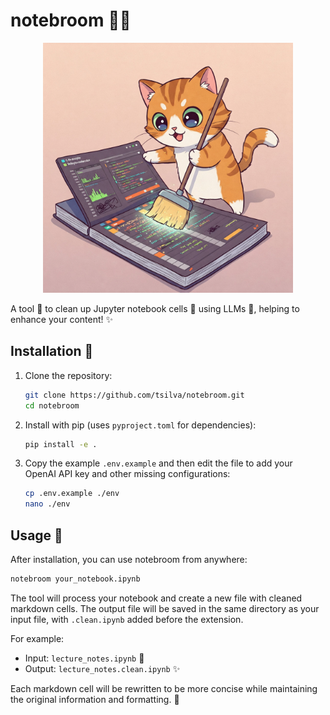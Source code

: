 # notebroom 📝✨

<p align="center">
  <img src="logo.jpg" alt="notebroom logo" width="400"/>
</p>

A tool 🧹 to clean up Jupyter notebook cells 📓 using LLMs 🤖, helping to enhance your content! ✨

## Installation 🔧

1.  Clone the repository:

    ```bash
    git clone https://github.com/tsilva/notebroom.git
    cd notebroom
    ```
2.  Install with pip (uses `pyproject.toml` for dependencies):

    ```bash
    pip install -e .
    ```
3.  Copy the example `.env.example` and then edit the file to add your OpenAI API key and other missing configurations:

    ```bash
    cp .env.example ./env
    nano ./env
    ```

## Usage 🚀

After installation, you can use notebroom from anywhere:

```bash
notebroom your_notebook.ipynb
```

The tool will process your notebook and create a new file with cleaned markdown cells. The output file will be saved in the same directory as your input file, with `.clean.ipynb` added before the extension.

For example:
- Input:  `lecture_notes.ipynb` 📓
- Output: `lecture_notes.clean.ipynb` ✨

Each markdown cell will be rewritten to be more concise while maintaining the original information and formatting. 🎯

